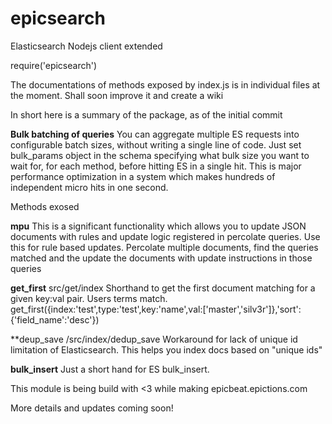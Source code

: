 # epicsearch
Elasticsearch Nodejs client extended

require('epicsearch')

The documentations of methods exposed by index.js is in individual files at the moment. Shall soon improve it and create a wiki  

In short here is a summary of the package, as of the initial commit  

**Bulk batching of queries**
You can aggregate multiple ES requests into configurable batch sizes, without writing a single line of code.
Just set bulk_params object in the schema specifying what bulk size you want to wait for, for each method, before hitting ES in a single hit. This is major performance optimization in a system which makes hundreds of independent micro hits in one second.

Methods exosed  

**mpu**
This is a significant functionality which allows you to update JSON documents with rules and update logic registered in percolate queries. Use this for rule based updates. 
Percolate multiple documents, find the queries matched and the update the documents with update instructions in those queries

**get_first**
src/get/index
Shorthand to get the first document matching for a given key:val pair. Users terms match.
get_first({index:'test',type:'test',key:'name',val:['master','silv3r']},'sort':{'field_name':'desc'})

**deup_save
/src/index/dedup_save
Workaround for lack of unique id limitation of Elasticsearch. This helps you index docs based on "unique ids"

**bulk_insert**
Just a short hand for ES bulk_insert. 

This module is being build with <3 while making epicbeat.epictions.com  

More details and updates coming soon!  
